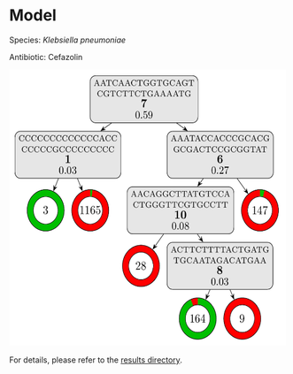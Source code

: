 
# Model

Species: *Klebsiella pneumoniae*

Antibiotic: Cefazolin

<img src="./model.png" width=500 height=500 />

For details, please refer to the [results directory](../../../../../results/cart_b/klebsiella%20pneumoniae/cefazolin/repeat_8/).

